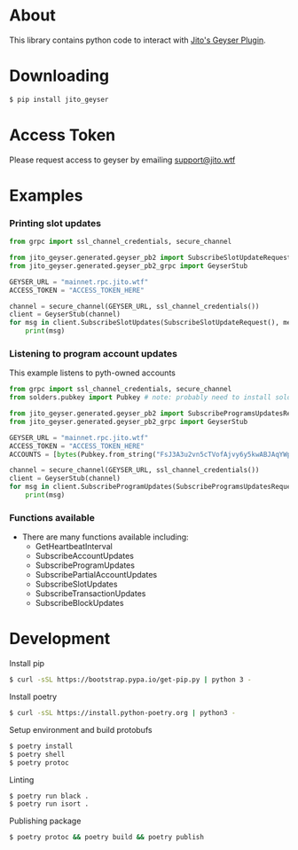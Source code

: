 # About
This library contains python code to interact with [Jito's Geyser Plugin](https://github.com/jito-foundation/geyser-grpc-plugin).

# Downloading
```bash
$ pip install jito_geyser
```

# Access Token
Please request access to geyser by emailing support@jito.wtf

# Examples

### Printing slot updates
```python
from grpc import ssl_channel_credentials, secure_channel

from jito_geyser.generated.geyser_pb2 import SubscribeSlotUpdateRequest
from jito_geyser.generated.geyser_pb2_grpc import GeyserStub

GEYSER_URL = "mainnet.rpc.jito.wtf"
ACCESS_TOKEN = "ACCESS_TOKEN_HERE"

channel = secure_channel(GEYSER_URL, ssl_channel_credentials())
client = GeyserStub(channel)
for msg in client.SubscribeSlotUpdates(SubscribeSlotUpdateRequest(), metadata=[("access-token", ACCESS_TOKEN)]):
    print(msg)
```

### Listening to program account updates
This example listens to pyth-owned accounts
```python
from grpc import ssl_channel_credentials, secure_channel
from solders.pubkey import Pubkey # note: probably need to install solders for this import

from jito_geyser.generated.geyser_pb2 import SubscribeProgramsUpdatesRequest
from jito_geyser.generated.geyser_pb2_grpc import GeyserStub

GEYSER_URL = "mainnet.rpc.jito.wtf"
ACCESS_TOKEN = "ACCESS_TOKEN_HERE"
ACCOUNTS = [bytes(Pubkey.from_string("FsJ3A3u2vn5cTVofAjvy6y5kwABJAqYWpe4975bi2epH"))]

channel = secure_channel(GEYSER_URL, ssl_channel_credentials())
client = GeyserStub(channel)
for msg in client.SubscribeProgramUpdates(SubscribeProgramsUpdatesRequest(programs=ACCOUNTS), metadata=[("access-token", ACCESS_TOKEN)]):
    print(msg)
```

### Functions available
- There are many functions available including:
  - GetHeartbeatInterval
  - SubscribeAccountUpdates
  - SubscribeProgramUpdates
  - SubscribePartialAccountUpdates
  - SubscribeSlotUpdates
  - SubscribeTransactionUpdates
  - SubscribeBlockUpdates

# Development

Install pip
```bash
$ curl -sSL https://bootstrap.pypa.io/get-pip.py | python 3 -
```

Install poetry
```bash
$ curl -sSL https://install.python-poetry.org | python3 -
```

Setup environment and build protobufs
```bash
$ poetry install
$ poetry shell
$ poetry protoc
```

Linting
```bash
$ poetry run black .
$ poetry run isort .
```

Publishing package
```bash
$ poetry protoc && poetry build && poetry publish
```
